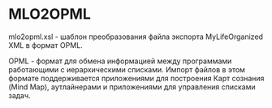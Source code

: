 # MLO2OPML
mlo2opml.xsl - шаблон преобразования файла экспорта MyLifeOrganized XML в формат OPML. 

OPML - формат для обмена информацией между программами работающими с иерархическими списками. Импорт файлов в этом формате поддерживается приложениями для построения Карт сознания (Mind Map), аутлайнерами и приложениями для управления списками задач.
